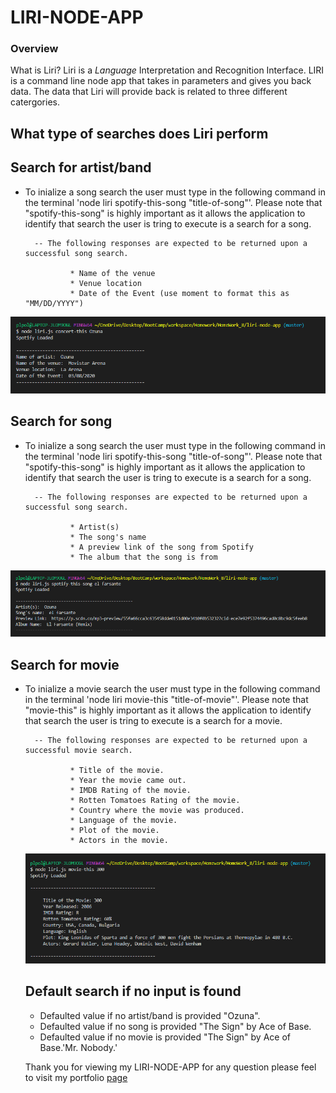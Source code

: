 # LIRI-NODE-APP

### Overview

What is Liri? Liri is a _Language_ Interpretation and Recognition Interface. LIRI is a command line node app that takes in parameters and gives you back data.
The data that Liri will provide back is related to three different catergories. 

## What type of searches does Liri perform 

## Search for artist/band

- To inialize a song search the user must type in the following command in the terminal 'node liri spotify-this-song "title-of-song"'.
        Please note that "spotify-this-song" is highly important as it allows the application to identify that search the user is tring to execute is a search for a song. 
  
        -- The following responses are expected to be returned upon a successful song search. 
 
                * Name of the venue
                * Venue location
                * Date of the Event (use moment to format this as "MM/DD/YYYY")

 <img src="assets/images/concert-search.png">

## Search for song

- To inialize a song search the user must type in the following command in the terminal 'node liri spotify-this-song "title-of-song"'.
        Please note that "spotify-this-song" is highly important as it allows the application to identify that search the user is tring to execute is a search for a song. 
  
        -- The following responses are expected to be returned upon a successful song search. 

                * Artist(s)
                * The song's name
                * A preview link of the song from Spotify
                * The album that the song is from

 <img src="assets/images/spotify-song-search.png">

## Search for movie 

- To inialize a movie search the user must type in the following command in the terminal 'node liri movie-this "title-of-movie"'.
        Please note that "movie-this" is highly important as it allows the application to identify that search the user is tring to execute is a search for a movie.
 
        -- The following responses are expected to be returned upon a successful movie search. 

                * Title of the movie.
                * Year the movie came out.
                * IMDB Rating of the movie.
                * Rotten Tomatoes Rating of the movie.
                * Country where the movie was produced.
                * Language of the movie.
                * Plot of the movie.
                * Actors in the movie.

  <img src="assets/images/movie-search.png">


  ## Default search if no input is found

  * Defaulted value if no artist/band is provided "Ozuna".
  * Defaulted value if no song is provided "The Sign" by Ace of Base.
  * Defaulted value if no movie is provided "The Sign" by Ace of Base.'Mr. Nobody.'


  Thank you for viewing my LIRI-NODE-APP for any question please feel to visit my portfolio  <a href="https://tomaszchylinski.github.io/chylinski-tomasz-portfolio/contact.html">page</a>